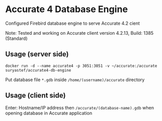 # Accurate 4 Database Engine

Configured Firebird database engine to serve Accurate 4.2 cient

Note: Tested and working on Accurate client version 4.2.13, Build: 1385 (Standard)

## Usage (server side)

```
docker run -d --name accurate4 -p 3051:3051 -v ~/accurate:/accurate suryastef/accurate4-db-engine
```

Put database file `*.gdb` inside `/home/(username)/accurate` directory

## Usage (client side)

Enter: Hostname/IP address then `/accurate/(database-name).gdb` when opening database in Accurate application